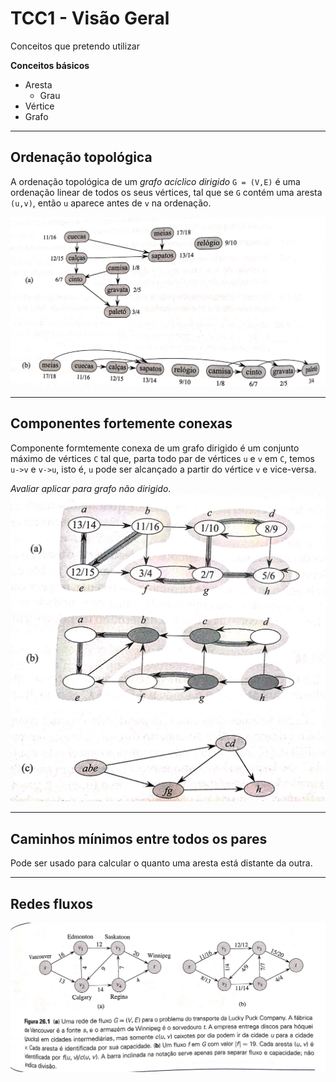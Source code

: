 # TCC1 - Visão Geral

Conceitos que pretendo utilizar

**Conceitos básicos**
- Aresta
  - Grau
- Vértice
- Grafo

---
## Ordenação topológica

A ordenação topológica de um _grafo acíclico dirigido_ `G = (V,E)` é uma ordenação linear de todos os seus vértices, tal que se `G` contém uma aresta `(u,v)`, então `u` aparece antes de `v` na ordenação.

![Ordenação topológica](ordenacao-topologica.jpg)

---
## Componentes fortemente conexas

Componente formtemente conexa de um grafo dirigido é um conjunto máximo de vértices `C` tal que, parta todo par de vértices `u` e `v` em `C`, temos `u->v` e `v->u`, isto é, `u` pode ser alcançado a partir do vértice `v` e vice-versa.

_Avaliar aplicar para grafo não dirigido_.
![Componentes fortemente conexas](componentes-fortemente-conexas.jpg)

---
## Caminhos mínimos entre todos os pares

Pode ser usado para calcular o quanto uma aresta está distante da outra.

---
## Redes fluxos

![Redes de fluxo](redes_fluxo.jpg)


